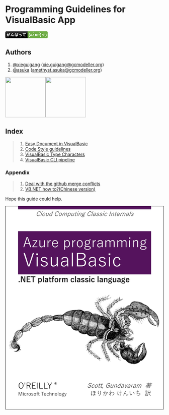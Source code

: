# Programming Guidelines for VisualBasic App

![](../etc/badge.png)

## Authors
1. [@xieguigang](https://github.com/xieguigang) ([xie.guigang@gcmodeller.org](mailto://xie.guigang@gcmodeller.org))
2. [@asuka](https://github.com/amethyst-asuka) ([amethyst.asuka@gcmodeller.org](mailto://amethyst.asuka@gcmodeller.org))

<img src="https://avatars1.githubusercontent.com/u/9410171?v3=64" width="128" height="128" /><img src="https://avatars2.githubusercontent.com/u/16539191?v3=64" width="128" height="128" />

## Index
>1. [Easy Document in VisualBasic](https://github.com/xieguigang/VisualBasic_AppFramework/blob/master/guides/EasyDocument.md)
>2. [Code Style guidelines](https://github.com/xieguigang/VisualBasic_AppFramework/tree/master/vb_codestyle)
>3. [VisualBasic Type Characters](https://github.com/xieguigang/VisualBasic_AppFramework/blob/master/guides/dataTypes.md)
>4. [VisualBasic CLI pipeline](../Example/PipelineTest/README.md)
>
### Appendix
>1. [Deal with the github merge conflicts](https://github.com/xieguigang/VisualBasic_AppFramework/blob/master/guides/MergeGthubConflicts.md)
>2. [VB.NET how to?(Chinese version)](https://github.com/xieguigang/VisualBasic_AppFramework/blob/master/guides/VBdotNET_howto.md)
>


Hope this guide could help.

![O'Reilly Books](./O'Reilly.png)
